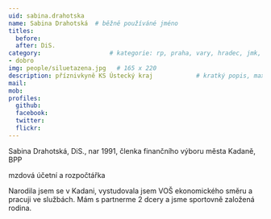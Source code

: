 ```yaml
---
uid: sabina.drahotska
name: Sabina Drahotská  # běžně používáné jméno
titles:
  before:
  after: DiS.
category:                 	# kategorie: rp, praha, vary, hradec, jmk, senat
- dobro
img: people/siluetazena.jpg   # 165 x 220
description: příznivkyně KS Ústecký kraj           	# kratký popis, max 160 znaků
mail: 
mob:	
profiles:
  github:
  facebook: 
  twitter: 
  flickr:
---
```


Sabina Drahotská, DiS., nar 1991, členka finančního výboru města Kadaně, BPP

mzdová účetní a rozpočtářka 

Narodila jsem se v Kadani, vystudovala jsem VOŠ ekonomického směru a pracuji ve službách. Mám s partnerme 2 dcery a jsme sportovně založená rodina.
 
